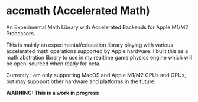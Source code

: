 # accmath (Accelerated Math)
An Experimental Math Library with Accelerated Backends for Apple M1/M2 Processors.

This is mainly an experimental/education library playing with various accelerated math operations supported by Apple hardware.
I built this as a math abstration library to use in my realtime game physics engine which will be open-sourced when ready for beta.

Currently I am only supporting MacOS and Apple M1/M2 CPUs and GPUs, but may suppport other hardware and platforms in the future.

**WARNING: This is a work in progress**
